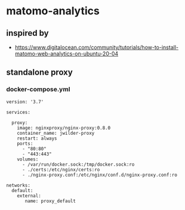 # matomo-analytics


## inspired by
- https://www.digitalocean.com/community/tutorials/how-to-install-matomo-web-analytics-on-ubuntu-20-04 

## standalone proxy

### docker-compose.yml

``` 
version: '3.7'

services:

  proxy:
    image: nginxproxy/nginx-proxy:0.8.0
    container_name: jwilder-proxy
    restart: always
    ports:
      - "80:80"
      - "443:443"
    volumes:
      - /var/run/docker.sock:/tmp/docker.sock:ro
      - ./certs:/etc/nginx/certs:ro
      - ./nginx-proxy.conf:/etc/nginx/conf.d/nginx-proxy.conf:ro

networks:
  default:
    external:
       name: proxy_default
```
